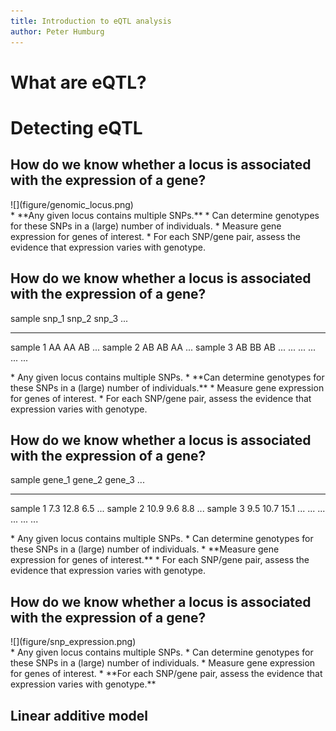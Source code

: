 ```yaml
---
title: Introduction to eQTL analysis
author: Peter Humburg
---
```


# What are eQTL?


# Detecting eQTL
## How do we know whether a locus is associated with the expression of a gene?

<div class="multicolumn">
<div>
![](figure/genomic_locus.png)

</div>
<div>
* **Any given locus contains multiple SNPs.**
* Can determine genotypes for these SNPs in a (large) number of individuals.
* Measure gene expression for genes of interest.
* For each SNP/gene pair, assess the evidence that expression varies with genotype.
</div> 
</div>

## How do we know whether a locus is associated with the expression of a gene?

<div class="multicolumn">
<div>

 sample	   snp_1   snp_2   snp_3   ...
--------   -----   -----   -----  -----
sample 1    AA      AA      AB     ...
sample 2    AB      AB      AA     ...
sample 3    AB      BB      AB     ...
...        ...     ...      ...    ...

</div>
<div>
* Any given locus contains multiple SNPs.
* **Can determine genotypes for these SNPs in a (large) number of individuals.**
* Measure gene expression for genes of interest.
* For each SNP/gene pair, assess the evidence that expression varies with genotype.
</div> 
</div>

## How do we know whether a locus is associated with the expression of a gene?

<div class="multicolumn">
<div>

 sample	   gene_1   gene_2   gene_3   ...
--------   ------  ------    ------  -----
sample 1    7.3     12.8      6.5     ...
sample 2    10.9    9.6       8.8     ...
sample 3    9.5     10.7      15.1    ...
...         ...     ...       ...     ...

</div>
<div>
* Any given locus contains multiple SNPs.
* Can determine genotypes for these SNPs in a (large) number of individuals.
* **Measure gene expression for genes of interest.**
* For each SNP/gene pair, assess the evidence that expression varies with genotype.
</div> 
</div>

## How do we know whether a locus is associated with the expression of a gene?

<div class="multicolumn">
<div>
![](figure/snp_expression.png)
</div>
<div>
* Any given locus contains multiple SNPs.
* Can determine genotypes for these SNPs in a (large) number of individuals.
* Measure gene expression for genes of interest.
* **For each SNP/gene pair, assess the evidence that expression varies with genotype.**
</div> 
</div>


## Linear additive model

